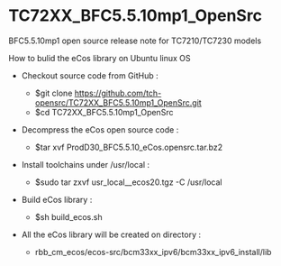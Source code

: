 # TC72XX_BFC5.5.10mp1_OpenSrc
BFC5.5.10mp1 open source release note for TC7210/TC7230 models

How to bulid the eCos library on Ubuntu linux OS

* Checkout source code from GitHub :
	* $git clone https://github.com/tch-opensrc/TC72XX_BFC5.5.10mp1_OpenSrc.git
	* $cd TC72XX_BFC5.5.10mp1_OpenSrc

* Decompress the eCos open source code :
	* $tar xvf ProdD30_BFC5.5.10_eCos.opensrc.tar.bz2

* Install toolchains under /usr/local :
	* $sudo tar zxvf usr_local__ecos20.tgz -C /usr/local

* Build eCos library :
	* $sh build_ecos.sh
	
* All the eCos library will be created on directory :
	* rbb_cm_ecos/ecos-src/bcm33xx_ipv6/bcm33xx_ipv6_install/lib

